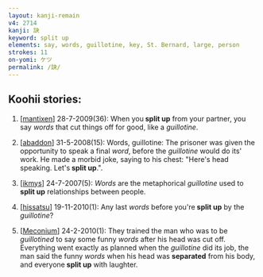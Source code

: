 ```yaml
---
layout: kanji-remain
v4: 2714
kanji: 訣
keyword: split up
elements: say, words, guillotine, key, St. Bernard, large, person
strokes: 11
on-yomi: ケツ
permalink: /訣/
---
```


## Koohii stories: 

1) [<a href="http://kanji.koohii.com/profile/mantixen">mantixen</a>] 28-7-2009(36): When you<strong> split up</strong> from your partner, you say <em>words</em> that cut things off for good, like a <em>guillotine</em>.

2) [<a href="http://kanji.koohii.com/profile/abaddon">abaddon</a>] 31-5-2008(15): Words, guillotine: The prisoner was given the opportunity to speak a final <em>word</em>, before the <em>guillotine</em> would do its&#039; work. He made a morbid joke, saying to his chest: &quot;Here&#039;s head speaking. Let&#039;s<strong> split up</strong>.&quot;.

3) [<a href="http://kanji.koohii.com/profile/ikmys">ikmys</a>] 24-7-2007(5): <em>Words</em> are the metaphorical <em>guillotine</em> used to<strong> split up</strong> relationships between people.

4) [<a href="http://kanji.koohii.com/profile/hissatsu">hissatsu</a>] 19-11-2010(1): Any last <em>words</em> before you&#039;re<strong> split up</strong> by the <em>guillotine</em>?

5) [<a href="http://kanji.koohii.com/profile/Meconium">Meconium</a>] 24-2-2010(1): They trained the man who was to be <em>guillotined</em> to say some funny <em>words</em> after his head was cut off. Everything went exactly as planned when the <em>guillotine</em> did its job, the man said the funny <em>words</em> when his head was <strong>separated</strong> from his body, and everyone<strong> split up</strong> with laughter.

